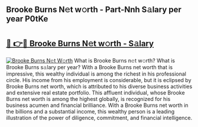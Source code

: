 ## Brooke Burns N𝚎t w𝚘rth - Part-Nnh S𝚊lary per year P0tKe

# <h2><a href="http://gc28cjz.nevu.top/?p=Brooke+Burns">🔗 👉🔴 Brooke Burns N𝚎t w𝚘rth - S𝚊lary</a></h2>

[![Brooke Burns N𝚎t W𝚘rth](https://i.imgur.com/Oavwk0R.jpeg)](http://gc28cjz.nevu.top/?p=Brooke+Burns)
What is Brooke Burns n𝚎t w𝚘rth? What is Brooke Burns s𝚊lary per year?
With a Brooke Burns net worth that is impressive, this wealthy individual is among the richest in his professional circle. His income from his employment is considerable, but it is eclipsed by Brooke Burns net worth, which is attributed to his diverse business activities and extensive real estate portfolio. This affluent individual, whose Brooke Burns net worth is among the highest globally, is recognized for his business acumen and financial brilliance. With a Brooke Burns net worth in the billions and a substantial income, this wealthy person is a leading illustration of the power of diligence, commitment, and financial intelligence.
